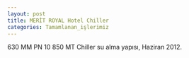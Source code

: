 ```yaml
---
layout: post
title: MERİT ROYAL Hotel Chiller
categories: Tamamlanan_işlerimiz
---
```

630 MM PN 10 850 MT Chiller su alma yapısı, Haziran 2012.

